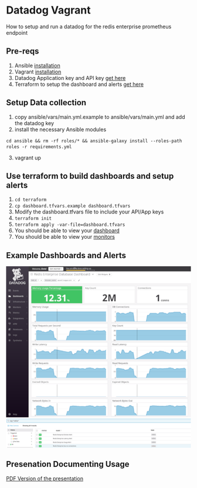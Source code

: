 # Datadog Vagrant

How to setup and run a datadog for the redis enterprise prometheus endpoint

## Pre-reqs
1. Ansible [installation](https://docs.ansible.com/ansible/latest/installation_guide/intro_installation.html)
2. Vagrant [installation](https://www.vagrantup.com/downloads.html)
3. Datadog Application key and API key [get here](https://app.datadoghq.com/account/settings)
4. Terraform to setup the dashboard and alerts [get here](https://www.terraform.io/downloads.html)

## Setup Data collection

1. copy ansible/vars/main.yml.example to ansible/vars/main.yml and add the datadog key
2. install the necessary Ansible modules
```
cd ansible && rm -rf roles/* && ansible-galaxy install --roles-path roles -r requirements.yml
```
3. vagrant up

## Use terraform to build dashboards and setup alerts

1. ```cd terraform```
2. ```cp dashboard.tfvars.example dashboard.tfvars```
3. Modify the dashboard.tfvars file to include your API/App keys
4. ```terraform init```
5. ```terraform apply -var-file=dashboard.tfvars```
6. You should be able to view your [dashboard](https://app.datadoghq.com/dashboard/lists)
6. You should be able to view your [monitors](https://app.datadoghq.com/monitors/manage)

## Example Dashboards and Alerts

![Dashboard Example](docs/datadog_dashboard.png "Example Dashboard")
![Alert Example](docs/datadog_monitors.png "Example Alerts")

## Presenation Documenting Usage
[PDF Version of the presentation](./docs/presentation.pdf)
